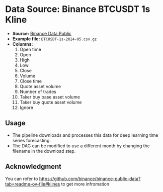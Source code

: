 # Data Source: Binance BTCUSDT 1s Kline

- **Source:** [Binance Data Public](https://data.binance.vision/?prefix=data/spot/monthly/klines/BTCUSDT/1s/)
- **Example file:** `BTCUSDT-1s-2024-05.csv.gz`
- **Columns:**
  1. Open time
  2. Open
  3. High
  4. Low
  5. Close
  6. Volume
  7. Close time
  8. Quote asset volume
  9. Number of trades
  10. Taker buy base asset volume
  11. Taker buy quote asset volume
  12. Ignore

## Usage

- The pipeline downloads and processes this data for deep learning time series forecasting.
- The DAG can be modified to use a different month by changing the filename in the download step.

## Acknowledgment
You can refer to https://github.com/binance/binance-public-data?tab=readme-ov-file#klines to get more infromation

